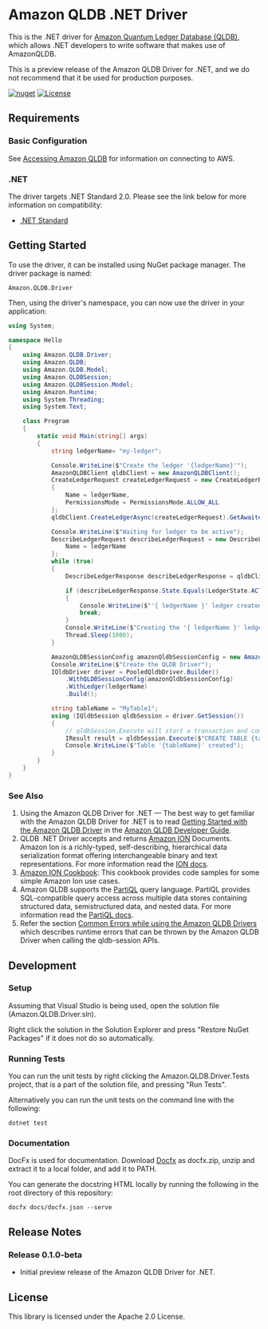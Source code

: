 # Amazon QLDB .NET Driver

This is the .NET driver for [Amazon Quantum Ledger Database (QLDB)](https://aws.amazon.com/qldb/), which allows .NET developers
to write software that makes use of AmazonQLDB.

This is a preview release of the Amazon QLDB Driver for .NET, and we do not recommend that it be used for production purposes.

[![nuget](https://img.shields.io/nuget/v/Amazon.QLDB.Driver.svg)](https://www.nuget.org/packages/Amazon.QLDB.Driver/)
[![License](https://github.com/awslabs/amazon-qldb-driver-dotnet/blob/master/LICENSE)](https://img.shields.io/github/license/awslabs/amazon-qldb-driver-dotnet)

## Requirements

### Basic Configuration

See [Accessing Amazon QLDB](https://docs.aws.amazon.com/qldb/latest/developerguide/accessing.html) for information on connecting to AWS.

### .NET

The driver targets .NET Standard 2.0. Please see the link below for more information on compatibility:

* [.NET Standard](https://docs.microsoft.com/en-us/dotnet/standard/net-standard)

## Getting Started

To use the driver, it can be installed using NuGet package manager. The driver package is named:

```Amazon.QLDB.Driver```

Then, using the driver's namespace, you can now use the driver in your application:

```c#
using System;

namespace Hello
{
    using Amazon.QLDB.Driver;
    using Amazon.QLDB;
    using Amazon.QLDB.Model;    
    using Amazon.QLDBSession;
    using Amazon.QLDBSession.Model;
    using Amazon.Runtime;
    using System.Threading;
    using System.Text;

    class Program
    {
        static void Main(string[] args)
        {
            string ledgerName= "my-ledger";

            Console.WriteLine($"Create the ledger '{ledgerName}'");
            AmazonQLDBClient qldbClient = new AmazonQLDBClient();            
            CreateLedgerRequest createLedgerRequest = new CreateLedgerRequest
            {
                Name = ledgerName,
                PermissionsMode = PermissionsMode.ALLOW_ALL
            };
            qldbClient.CreateLedgerAsync(createLedgerRequest).GetAwaiter().GetResult();

            Console.WriteLine($"Waiting for ledger to be active");
            DescribeLedgerRequest describeLedgerRequest = new DescribeLedgerRequest {
                Name = ledgerName
            };
            while (true)
            {
                DescribeLedgerResponse describeLedgerResponse = qldbClient.DescribeLedgerAsync(describeLedgerRequest).GetAwaiter().GetResult();

                if (describeLedgerResponse.State.Equals(LedgerState.ACTIVE.Value))
                {
                    Console.WriteLine($"'{ ledgerName }' ledger created sucessfully.");
                    break;
                }
                Console.WriteLine($"Creating the '{ ledgerName }' ledger...");
                Thread.Sleep(1000);
            }

            AmazonQLDBSessionConfig amazonQldbSessionConfig = new AmazonQLDBSessionConfig();
            Console.WriteLine($"Create the QLDB Driver");
            IQldbDriver driver = PooledQldbDriver.Builder()
                .WithQLDBSessionConfig(amazonQldbSessionConfig)
                .WithLedger(ledgerName)
                .Build();

            string tableName = "MyTable1";
            using (IQldbSession qldbSession = driver.GetSession())
            {
                // qldbSession.Execute will start a transaction and commit it.
                IResult result = qldbSession.Execute($"CREATE TABLE {tableName}");
                Console.WriteLine($"Table '{tableName}' created");
            }
        }
    }
}

```

### See Also

1. Using the Amazon QLDB Driver for .NET — The best way to get familiar with the Amazon QLDB Driver for .NET is to read [Getting Started with the Amazon QLDB Driver](https://docs.aws.amazon.com/qldb/latest/developerguide/getting-started.dotnet.html) in the [Amazon QLDB Developer Guide](https://docs.aws.amazon.com/qldb/latest/developerguide/what-is.html).
1. QLDB .NET Driver accepts and returns [Amazon ION](http://amzn.github.io/ion-docs/) Documents. Amazon Ion is a richly-typed, self-describing, hierarchical data serialization format offering interchangeable binary and text representations. For more information read the [ION docs](http://amzn.github.io/ion-docs/docs.html).
1. [Amazon ION Cookbook](http://amzn.github.io/ion-docs/guides/cookbook.html): This cookbook provides code samples for some simple Amazon Ion use cases.
1. Amazon QLDB supports the [PartiQL](https://partiql.org/) query language. PartiQL provides SQL-compatible query access across multiple data stores containing structured data, semistructured data, and nested data. For more information read the [PartiQL docs](https://partiql.org/docs.html).
1. Refer the section [Common Errors while using the Amazon QLDB Drivers](https://docs.aws.amazon.com/qldb/latest/developerguide/driver-errors.html) which describes runtime errors that can be thrown by the Amazon QLDB Driver when calling the qldb-session APIs.

## Development

### Setup

Assuming that Visual Studio is being used, open the solution file (Amazon.QLDB.Driver.sln).

Right click the solution in the Solution Explorer and press "Restore NuGet Packages" if it does not do so automatically.

### Running Tests

You can run the unit tests by right clicking the Amazon.QLDB.Driver.Tests project, that is a part of the solution file, and pressing "Run Tests".

Alternatively you can run the unit tests on the command line with the following:

```dotnet test```

### Documentation 

DocFx is used for documentation. Download [Docfx](https://github.com/dotnet/docfx/releases) as docfx.zip, unzip and extract it to a local folder, and add it to PATH.

You can generate the docstring HTML locally by running the following in the root directory of this repository:

```docfx docs/docfx.json --serve```

## Release Notes

### Release 0.1.0-beta

* Initial preview release of the Amazon QLDB Driver for .NET.

## License

This library is licensed under the Apache 2.0 License.
